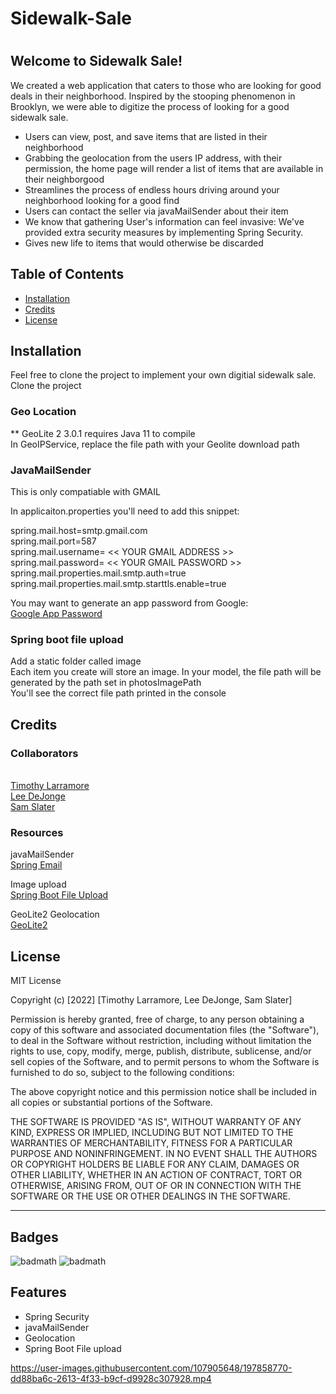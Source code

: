 # Sidewalk-Sale

# <Your-Project-Title>

## Welcome to Sidewalk Sale! 

We created a web application that caters to those who are looking for good deals in their neighborhood. Inspired by the stooping phenomenon in Brooklyn,
we were able to digitize the process of looking for a good sidewalk sale. 

- Users can view, post, and save items that are listed in their neighborhood
- Grabbing the geolocation from the users IP address, with their permission, the home page will render a list of items that are available in their neighborgood
- Streamlines the process of endless hours driving around your neighborhood looking for a good find
- Users can contact the seller via javaMailSender about their item
- We know that gathering User's information can feel invasive: We've provided extra security measures by implementing Spring Security. 
- Gives new life to items that would otherwise be discarded 


## Table of Contents

- [Installation](#installation)
- [Credits](#credits)
- [License](#license)

## Installation

Feel free to clone the project to implement your own digitial sidewalk sale. 
Clone the project

<h3>Geo Location</h3>
** GeoLite 2 3.0.1 requires Java 11 to compile <br>
In GeoIPService, replace the file path with your Geolite download path <br>

<h3>JavaMailSender</h3>
This is only compatiable with GMAIL

In applicaiton.properties you'll need to add this snippet: <br>

spring.mail.host=smtp.gmail.com <br>
spring.mail.port=587 <br>
spring.mail.username= << YOUR GMAIL ADDRESS >> <br>
spring.mail.password= << YOUR GMAIL PASSWORD >> <br>
spring.mail.properties.mail.smtp.auth=true <br>
spring.mail.properties.mail.smtp.starttls.enable=true <br>

You may want to generate an app password from Google: <br>
<a href="https://support.google.com/mail/answer/185833?hl=en-GB">Google App Password</a>

<h3>Spring boot file upload</h3>
Add a static folder called image <br>
Each item you create will store an image. In your model, the file path will be generated by the path set in photosImagePath <br>
You'll see the correct file path printed in the console 

## Credits

<h3>Collaborators</h3> <br>
<a href="https://github.com/tlarram">Timothy Larramore</a> <br>
<a href="https://github.com/cdejonge89">Lee DeJonge</a> <br>
<a href="https://github.com/S-Slater">Sam Slater</a> <br>

 <h3>Resources</h3> 
javaMailSender <br>
<a href="https://www.baeldung.com/spring-email">Spring Email</a> <br> 
    
Image upload <br>
<a href="https://www.codejava.net/frameworks/spring-boot/spring-boot-file-upload-tutorial">Spring Boot File Upload</a> <br>
    
GeoLite2 Geolocation <br>
<a href="https://dev.maxmind.com/geoip/geolite2-free-geolocation-data?lang=en">GeoLite2</a> <br>

## License

MIT License

Copyright (c) [2022] [Timothy Larramore, Lee DeJonge, Sam Slater]

Permission is hereby granted, free of charge, to any person obtaining a copy
of this software and associated documentation files (the "Software"), to deal
in the Software without restriction, including without limitation the rights
to use, copy, modify, merge, publish, distribute, sublicense, and/or sell
copies of the Software, and to permit persons to whom the Software is
furnished to do so, subject to the following conditions:

The above copyright notice and this permission notice shall be included in all
copies or substantial portions of the Software.

THE SOFTWARE IS PROVIDED "AS IS", WITHOUT WARRANTY OF ANY KIND, EXPRESS OR
IMPLIED, INCLUDING BUT NOT LIMITED TO THE WARRANTIES OF MERCHANTABILITY,
FITNESS FOR A PARTICULAR PURPOSE AND NONINFRINGEMENT. IN NO EVENT SHALL THE
AUTHORS OR COPYRIGHT HOLDERS BE LIABLE FOR ANY CLAIM, DAMAGES OR OTHER
LIABILITY, WHETHER IN AN ACTION OF CONTRACT, TORT OR OTHERWISE, ARISING FROM,
OUT OF OR IN CONNECTION WITH THE SOFTWARE OR THE USE OR OTHER DEALINGS IN THE
SOFTWARE.

---

## Badges

![badmath](https://img.shields.io/github/languages/top/lernantino/badmath)
![badmath](https://img.shields.io/github/forks/tlarram/Sidewalk-Sale?style=social)

## Features

- Spring Security
- javaMailSender
- Geolocation
- Spring Boot File upload
 
 

https://user-images.githubusercontent.com/107905648/197858770-dd88ba6c-2613-4f33-b9cf-d9928c307928.mp4




